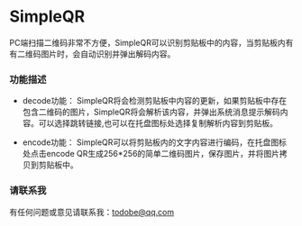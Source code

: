 # SimpleQR

PC端扫描二维码非常不方便，SimpleQR可以识别剪贴板中的内容，当剪贴板内有有二维码图片时，会自动识别并弹出解码内容。

### 功能描述
* decode功能： SimpleQR将会检测剪贴板中内容的更新，如果剪贴板中存在包含二维码的图片，SimpleQR将会解析该内容，并弹出系统消息提示解码内容。可以选择跳转链接,也可以在托盘图标处选择复制解析内容到剪贴板。

* encode功能： SimpleQR可以将剪贴板内的文字内容进行编码，在托盘图标处点击encode QR生成256*256的简单二维码图片，保存图片，并将图片拷贝到剪贴板中。

### 请联系我
有任何问题或意见请联系我：todobe@qq.com
